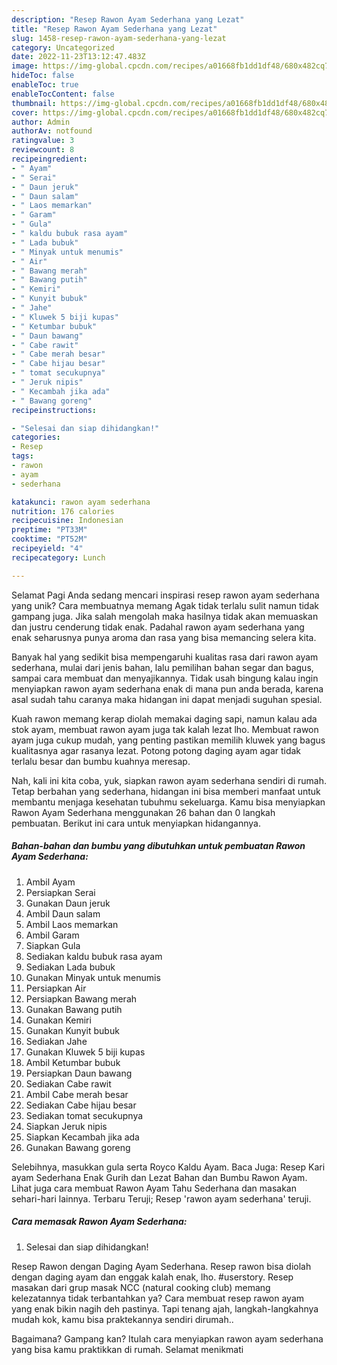 ```yaml
---
description: "Resep Rawon Ayam Sederhana yang Lezat"
title: "Resep Rawon Ayam Sederhana yang Lezat"
slug: 1458-resep-rawon-ayam-sederhana-yang-lezat
category: Uncategorized
date: 2022-11-23T13:12:47.483Z
image: https://img-global.cpcdn.com/recipes/a01668fb1dd1df48/680x482cq70/rawon-ayam-sederhana-foto-resep-utama.jpg
hideToc: false
enableToc: true
enableTocContent: false
thumbnail: https://img-global.cpcdn.com/recipes/a01668fb1dd1df48/680x482cq70/rawon-ayam-sederhana-foto-resep-utama.jpg
cover: https://img-global.cpcdn.com/recipes/a01668fb1dd1df48/680x482cq70/rawon-ayam-sederhana-foto-resep-utama.jpg
author: Admin
authorAv: notfound
ratingvalue: 3
reviewcount: 8
recipeingredient:
- " Ayam"
- " Serai"
- " Daun jeruk"
- " Daun salam"
- " Laos memarkan"
- " Garam"
- " Gula"
- " kaldu bubuk rasa ayam"
- " Lada bubuk"
- " Minyak untuk menumis"
- " Air"
- " Bawang merah"
- " Bawang putih"
- " Kemiri"
- " Kunyit bubuk"
- " Jahe"
- " Kluwek 5 biji kupas"
- " Ketumbar bubuk"
- " Daun bawang"
- " Cabe rawit"
- " Cabe merah besar"
- " Cabe hijau besar"
- " tomat secukupnya"
- " Jeruk nipis"
- " Kecambah jika ada"
- " Bawang goreng"
recipeinstructions:

- "Selesai dan siap dihidangkan!"
categories:
- Resep
tags:
- rawon
- ayam
- sederhana

katakunci: rawon ayam sederhana 
nutrition: 176 calories
recipecuisine: Indonesian
preptime: "PT33M"
cooktime: "PT52M"
recipeyield: "4"
recipecategory: Lunch

---
```



Selamat Pagi Anda sedang mencari inspirasi resep rawon ayam sederhana yang unik? Cara membuatnya memang Agak tidak terlalu sulit namun tidak gampang juga. Jika salah mengolah maka hasilnya tidak akan memuaskan dan justru cenderung tidak enak. Padahal rawon ayam sederhana yang enak seharusnya punya aroma dan rasa yang bisa memancing selera kita.


Banyak hal yang sedikit bisa mempengaruhi kualitas rasa dari rawon ayam sederhana, mulai dari jenis bahan, lalu pemilihan bahan segar dan bagus, sampai cara membuat dan menyajikannya. Tidak usah bingung kalau ingin menyiapkan rawon ayam sederhana enak di mana pun anda berada, karena asal sudah tahu caranya maka hidangan ini dapat menjadi suguhan spesial.

Kuah rawon memang kerap diolah memakai daging sapi, namun kalau ada stok ayam, membuat rawon ayam juga tak kalah lezat lho. Membuat rawon ayam juga cukup mudah, yang penting pastikan memilih kluwek yang bagus kualitasnya agar rasanya lezat. Potong potong daging ayam agar tidak terlalu besar dan bumbu kuahnya meresap.


Nah, kali ini kita coba, yuk, siapkan rawon ayam sederhana sendiri di rumah. Tetap berbahan yang sederhana, hidangan ini bisa memberi manfaat untuk membantu menjaga kesehatan tubuhmu sekeluarga. Kamu bisa menyiapkan Rawon Ayam Sederhana menggunakan 26 bahan dan 0 langkah pembuatan. Berikut ini cara untuk menyiapkan hidangannya.

<!--inarticleads1-->

##### Bahan-bahan dan bumbu yang dibutuhkan untuk pembuatan Rawon Ayam Sederhana:

1. Ambil  Ayam
1. Persiapkan  Serai
1. Gunakan  Daun jeruk
1. Ambil  Daun salam
1. Ambil  Laos memarkan
1. Ambil  Garam
1. Siapkan  Gula
1. Sediakan  kaldu bubuk rasa ayam
1. Sediakan  Lada bubuk
1. Gunakan  Minyak untuk menumis
1. Persiapkan  Air
1. Persiapkan  Bawang merah
1. Gunakan  Bawang putih
1. Gunakan  Kemiri
1. Gunakan  Kunyit bubuk
1. Sediakan  Jahe
1. Gunakan  Kluwek 5 biji kupas
1. Ambil  Ketumbar bubuk
1. Persiapkan  Daun bawang
1. Sediakan  Cabe rawit
1. Ambil  Cabe merah besar
1. Sediakan  Cabe hijau besar
1. Sediakan  tomat secukupnya
1. Siapkan  Jeruk nipis
1. Siapkan  Kecambah jika ada
1. Gunakan  Bawang goreng


Selebihnya, masukkan gula serta Royco Kaldu Ayam. Baca Juga: Resep Kari ayam Sederhana Enak Gurih dan Lezat Bahan dan Bumbu Rawon Ayam. Lihat juga cara membuat Rawon Ayam Tahu Sederhana dan masakan sehari-hari lainnya. Terbaru Teruji; Resep &#39;rawon ayam sederhana&#39; teruji. 

<!--inarticleads2-->

##### Cara memasak Rawon Ayam Sederhana:


1. Selesai dan siap dihidangkan!

Resep Rawon dengan Daging Ayam Sederhana. Resep rawon bisa diolah dengan daging ayam dan enggak kalah enak, lho. #userstory. Resep masakan dari grup masak NCC (natural cooking club) memang kelezatannya tidak terbantahkan ya? Cara membuat resep rawon ayam yang enak bikin nagih deh pastinya. Tapi tenang ajah, langkah-langkahnya mudah kok, kamu bisa praktekannya sendiri dirumah.. 

Bagaimana? Gampang kan? Itulah cara menyiapkan rawon ayam sederhana yang bisa kamu praktikkan di rumah. Selamat menikmati
